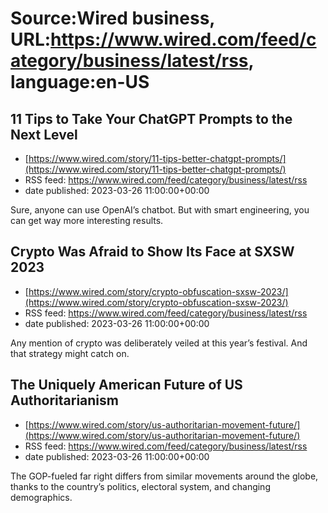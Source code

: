# Source:Wired business, URL:https://www.wired.com/feed/category/business/latest/rss, language:en-US

## 11 Tips to Take Your ChatGPT Prompts to the Next Level
 - [https://www.wired.com/story/11-tips-better-chatgpt-prompts/](https://www.wired.com/story/11-tips-better-chatgpt-prompts/)
 - RSS feed: https://www.wired.com/feed/category/business/latest/rss
 - date published: 2023-03-26 11:00:00+00:00

Sure, anyone can use OpenAI’s chatbot. But with smart engineering, you can get way more interesting results.

## Crypto Was Afraid to Show Its Face at SXSW 2023
 - [https://www.wired.com/story/crypto-obfuscation-sxsw-2023/](https://www.wired.com/story/crypto-obfuscation-sxsw-2023/)
 - RSS feed: https://www.wired.com/feed/category/business/latest/rss
 - date published: 2023-03-26 11:00:00+00:00

Any mention of crypto was deliberately veiled at this year’s festival. And that strategy might catch on.

## The Uniquely American Future of US Authoritarianism
 - [https://www.wired.com/story/us-authoritarian-movement-future/](https://www.wired.com/story/us-authoritarian-movement-future/)
 - RSS feed: https://www.wired.com/feed/category/business/latest/rss
 - date published: 2023-03-26 11:00:00+00:00

The GOP-fueled far right differs from similar movements around the globe, thanks to the country’s politics, electoral system, and changing demographics.


